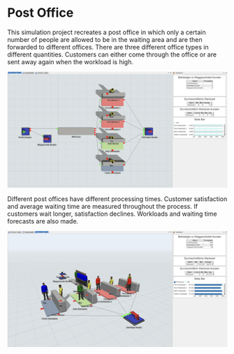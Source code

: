 # Post Office

This simulation project recreates a post office in which only a certain number of people are allowed to be in the waiting area and are then forwarded to different offices. There are three different office types in different quantities. Customers can either come through the office or are sent away again when the workload is high.

![Post Office 1](/img/post-office-process-1.png)

Different post offices have different processing times. Customer satisfaction and average waiting time are measured throughout the process. If customers wait longer, satisfaction declines. Workloads and waiting time forecasts are also made.

![Post Office 2](/img/post-office-process-2.png)

